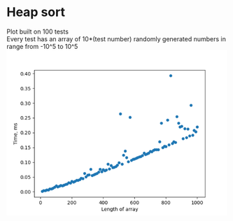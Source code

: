 # Heap sort
Plot built on 100 tests  
Every test has an array of 10*(test number) randomly generated numbers in range from -10^5 to 10^5
![Plot](plot.png)